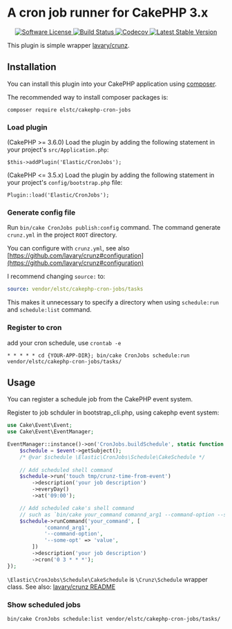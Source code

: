 # A cron job runner for CakePHP 3.x

<p align="center">
    <a href="LICENSE.txt" target="_blank">
        <img alt="Software License" src="https://img.shields.io/badge/license-MIT-brightgreen.svg?style=flat-square">
    </a>
    <a href="https://travis-ci.org/nojimage/cakephp-cron-jobs" target="_blank">
        <img alt="Build Status" src="https://img.shields.io/travis/nojimage/cakephp-cron-jobs/master.svg?style=flat-square">
    </a>
    <a href="https://codecov.io/gh/nojimage/cakephp-cron-jobs" target="_blank">
        <img alt="Codecov" src="https://img.shields.io/codecov/c/github/nojimage/cakephp-cron-jobs.svg?style=flat-square">
    </a>
    <a href="https://packagist.org/packages/elstc/cakephp-cron-jobs" target="_blank">
        <img alt="Latest Stable Version" src="https://img.shields.io/packagist/v/elstc/cakephp-cron-jobs.svg?style=flat-square">
    </a>
</p>

This plugin is simple wrapper [lavary/crunz](https://github.com/lavary/crunz).


## Installation

You can install this plugin into your CakePHP application using [composer](http://getcomposer.org).

The recommended way to install composer packages is:

```
composer require elstc/cakephp-cron-jobs
```

### Load plugin

(CakePHP >= 3.6.0) Load the plugin by adding the following statement in your project's `src/Application.php`:

```
$this->addPlugin('Elastic/CronJobs');
```

(CakePHP <= 3.5.x) Load the plugin by adding the following statement in your project's `config/bootstrap.php` file:

```
Plugin::load('Elastic/CronJobs');
```

### Generate config file

Run `bin/cake CronJobs publish:config` command.
The command generate `crunz.yml` in the project `ROOT` directory.

You can configure with `crunz.yml`, see also [https://github.com/lavary/crunz#configuration](https://github.com/lavary/crunz#configuration)

I recommend changing `source:` to:

```yaml
source: vendor/elstc/cakephp-cron-jobs/tasks
```

This makes it unnecessary to specify a directory when using `schedule:run` and `schedule:list` command.

### Register to cron

add your cron schedule, use `crontab -e`

```
* * * * * cd {YOUR-APP-DIR}; bin/cake CronJobs schedule:run vendor/elstc/cakephp-cron-jobs/tasks/
```

## Usage

You can register a schedule job from the CakePHP event system.

Register to job schduler in bootstrap_cli.php, using cakephp event system:

```php
use Cake\Event\Event;
use Cake\Event\EventManager;

EventManager::instance()->on('CronJobs.buildSchedule', static function (Event $event) {
    $schedule = $event->getSubject();
    /* @var $schedule \Elastic\CronJobs\Schedule\CakeSchedule */
    
    // Add scheduled shell command
    $schedule->run('touch tmp/crunz-time-from-event')
        ->description('your job description')
        ->everyDay()
        ->at('09:00');

    // Add scheduled cake's shell command
    // such as `bin/cake your_command comannd_arg1 --command-option --some-opt=value`
    $schedule->runCommand('your_command', [
            'comannd_arg1',
            '--command-option',
            '--some-opt' => 'value',
        ])
        ->description('your job description')
        ->cron('0 3 * * *');
});
```

`\Elastic\CronJobs\Schedule\CakeSchedule` is `\Crunz\Schedule` wrapper class.
See also: [lavary/crunz README](https://github.com/lavary/crunz#crunz)

### Show scheduled jobs

```sh
bin/cake CronJobs schedule:list vendor/elstc/cakephp-cron-jobs/tasks/
```
